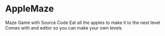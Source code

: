 # AppleMaze
Maze Game with Source Code
Eat all the apples to make it to the next level
Comes with and editor so you can make your own levels
